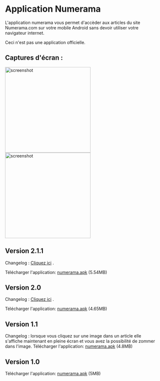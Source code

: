 # Application Numerama
L'application numerama vous permet d'accèder aux articles du site Numerama.com sur votre mobile Android sans devoir utiliser votre navigateur internet.

Ceci n'est pas une application officielle.

## Captures d'écran :
<img src="https://user-images.githubusercontent.com/25278917/32026634-7d242e52-b9e5-11e7-8447-59d81c041952.png" alt="screenshot" width="280px" height="auto" title="Cliquer pour agrandir"><img src="https://user-images.githubusercontent.com/25278917/32026647-8113231a-b9e5-11e7-847e-f9240abbc9f1.png" alt="screenshot" width="280px" height="auto" title="Cliquer pour agrandir">

## Version 2.1.1
  Changelog : [Cliquez ici](https://github.com/antoineraulin/Application-Numerama/releases/tag/2.1.1) .
  
  Télécharger l'application: [numerama.apk](https://github.com/antoineraulin/Application-Numerama/releases/download/2.1.1/numerama.apk) (5.54MB)

## Version 2.0
  Changelog : [Cliquez ici](https://github.com/antoineraulin/Application-Numerama/releases/tag/2.0) .
  
  Télécharger l'application: [numerama.apk](https://github.com/antoineraulin/Application-Numerama/releases/download/2.0/numerama.apk) (4.65MB)

## Version 1.1
  Changelog : lorsque vous cliquez sur une image dans un article elle s'affiche maintenant en pleine écran et vous avez la possibilité de zommer dans l'image.
  Télécharger l'application: [numerama.apk](https://github.com/antoineraulin/Application-Numerama/raw/master/numerama.1.1.apk) (4.8MB)

## Version 1.0
  Télécharger l'application: [numerama.apk](https://github.com/antoineraulin/Application-Numerama/raw/master/numerama.apk) (5MB)
  

